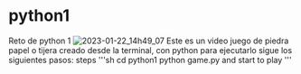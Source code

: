 # python1
Reto de python 1
![2023-01-22_14h49_07](https://user-images.githubusercontent.com/66966761/213938159-bd11bc84-7ac8-458a-9475-31885a3926ef.png)
Este es un video juego de piedra papel o tijera creado desde la terminal, con python 
para ejecutarlo sigue los siguientes pasos:
steps
'''sh
cd python1
python game.py
and start to play
'''
